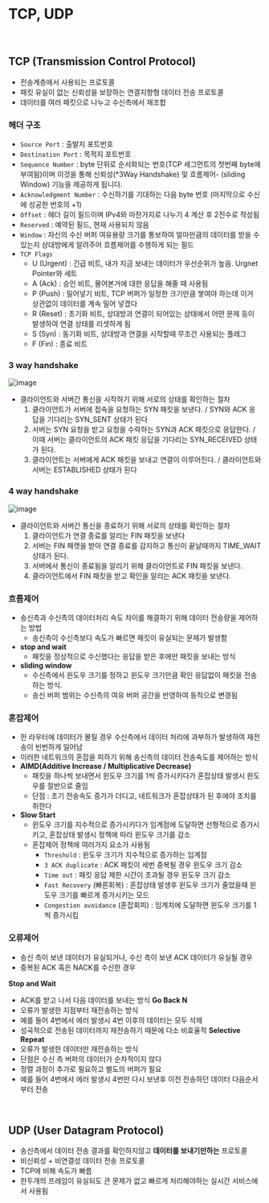 # TCP, UDP

<br>

## TCP (Transmission Control Protocol)

- 전송계층에서 사용되는 프로토콜
- 패킷 유실이 없는 신뢰성을 보장하는 연결지향형 데이터 전송 프로토콜
- 데이터를 여러 패킷으로 나누고 수신측에서 재조합

### 헤더 구조

- `Source Port` : 출발지 포트번호
- `Destination Port` : 목적지 포트번호
- `Sequence Number` : byte 단위로 순서화되는 번호(TCP 세그먼트의 첫번째 byte에 부여됨)이며 이것을 통해 신뢰성(*3Way Handshake) 및 흐름제어- (sliding Window) 기능을 제공하게 됩니다.
- `Acknowledgment Number` : 수신하기를 기대하는 다음 byte 번호 (마지막으로 수신에 성공한 번호의 +1)
- `Offset` : 헤더 길이 필드이며 IPv4와 마찬가지로 나누기 4 계산 후 2진수로 작성됨
- `Reserved` : 예약된 필드, 현재 사용되지 않음
- `Window` : 자신의 수신 버퍼 여유용량 크기를 통보하여 얼마만큼의 데이터를 받을 수 있는지 상대방에게 알려주어 흐름제어를 수행하게 되는 필드
- `TCP Flags `
   - U (Urgent) : 긴급 비트, 내가 지금 보내는 데이터가 우선순위가 높음. Urgnet Pointer와 세트
   - A (Ack) : 승인 비트, 물어본거에 대한 응답을 해줄 때 사용됨
   - P (Push) : 밀어넣기 비트, TCP 버퍼가 일정한 크기만큼 쌓여야 하는데 이거 상관없이 데이터를 계속 밀어 넣겠다
   - R (Reset) : 초기화 비트, 상대방과 연결이 되어있는 상태에서 어떤 문제 등이 발생하여 연결 상태를 리셋하게 됨
   - S (Syn) : 동기화 비트, 상대방과 연결을 시작할때 무조건 사용되는 플레그
   - F (Fin) : 종료 비트

### 3 way handshake

![image](https://user-images.githubusercontent.com/71180414/150244452-57f12123-997a-400f-82d7-ad598bf77818.png)

- 클라이언트와 서버간 통신을 시작하기 위해 서로의 상태를 확인하는 절차
    1. 클라이언트가 서버에 접속을 요청하는 SYN 패킷을 보낸다. / SYN와 ACK 응답을 기다리는 SYN_SENT 상태가 된다
    2. 서버는 SYN 요청을 받고 요청을 수락하는 SYN과 ACK 패킷으로 응답한다. / 이때 서버는 클라이언트의 ACK 패킷 응답을 기다리는 SYN_RECEIVED 상태가 된다.
    3. 클라이언트는 서버에게 ACK 패킷을 보내고 연결이 이루어진다. / 클라이언트와 서버는 ESTABLISHED 상태가 된다

### 4 way handshake

![image](https://user-images.githubusercontent.com/71180414/150244473-10f7201f-c744-4109-bd2e-92c769a9c685.png)

- 클라이언트와 서버간 통신을 종료하기 위해 서로의 상태를 확인하는 절차
    1. 클라이언트가 연결 종료를 알리는 FIN 패킷을 보낸다
    2. 서버는 FIN 패캣을 받아 연결 종료를 감지하고 통신이 끝날때까지 TIME_WAIT 상태가 된다.
    3. 서버에서 통신이 종료됨을 알리기 위해 클라이언트로 FIN 패킷을 보낸다.
    4. 클라이언트에서 FIN 패킷을 받고 확인을 알리는 ACK 패킷을 보낸다.

### 흐름제어

- 송신측과 수신측의 데이터처리 속도 차이를 해결하기 위해 데이터 전송량을 제어하는 방법
    - 송신측이 수신측보다 속도가 빠르면 패킷이 유실되는 문제가 발생함
- **stop and wait** 
    - 패킷을 정상적으로 수신했다는 응답을 받은 후에만 패킷을 보내는 방식
- **sliding window** 
    - 수신측에서 윈도우 크기를 정하고 윈도우 크기만큼 확인 응답없이 패킷을 전송하는 방식. 
    - 송신 버퍼 범위는 수신측의 여유 버퍼 공간을 반영하여 동적으로 변경됨

### 혼잡제어

- 한 라우터에 데이터가 몰릴 경우 수신측에서 데이터 처리에 과부하가 발생하여 재전송이 빈번하게 일어남
- 이러한 네트워크의 혼잡을 피하기 위해 송신측의 데이터 전송속도를 제어하는 방식
- **AIMD(Additive Increase / Multiplicative Decrease)**
    - 패킷을 하나씩 보내면서 윈도우 크기를 1씩 증가시키다가 혼잡상태 발생시 윈도우를 절반으로 줄임
    - 단점 : 초기 전송속도 증가가 더디고, 네트워크가 혼잡상태가 된 후에야 조치를 취한다
- **Slow Start**
    - 윈도우 크기를 지수적으로 증가시키다가 임계점에 도달하면 선형적으로 증가시키고, 혼잡상태 발생시 정책에 따라 윈도우 크기를 감소
    - 혼잡제어 정책에 여러가지 요소가 사용됨
        - `Threshold` : 윈도우 크기가 지수적으로 증가하는 임계점
        - `3 ACK duplicate` : ACK 패킷이 세번 중복될 경우 윈도우 크기 감소
        - `Time out` : 패킷 응답 제한 시간이 초과될 경우 윈도우 크기 감소
        - `Fast Recovery` (빠른회복) : 혼잡상태 발생후 윈도우 크기가 줄었을때 윈도우 크기를 빠르게 증가시키는 모드
        - `Congestion avoidance` (혼잡회피) : 임계치에 도달하면 윈도우 크기를 1씩 증가시킴
        
### 오류제어
- 송신 측이 보낸 데이터가 유실되거나, 수신 측이 보낸 ACK 데이터가 유실될 경우
- 중복된 ACK 혹은 NACK를 수신한 경우

**Stop and Wait**
- ACK를 받고 나서 다음 데이터를 보내는 방식
**Go Back N**
- 오류가 발생한 지점부터 재전송하는 방식
- 예를 들어 4번에서 에러 발생시 4번 이후의 데이터는 모두 삭제
- 성곡적으로 전송된 데이터까지 재전송하기 때문에 다소 비효율적
**Selective Repeat**
- 오류가 발생한 데이터만 재전송하는 방식
- 단점은 수신 측 버퍼의 데이터가 순차적이지 않다
- 정렬 과정이 추가로 필요하고 별도의 버퍼가 필요
- 예를 들어 4번에서 에러 발생시 4번만 다시 보낸후 이전 전송하던 데이터 다음순서 부터 전송

<br>

## UDP (User Datagram Protocol)

- 송신측에서 데이터 전송 결과를 확인하지않고 **데이터를 보내기만하는** 프로토콜
- 비신뢰성 + 비연결성 데이터 전송 프로토콜
- TCP에 비해 속도가 빠름
- 한두개의 프레임이 유실되도 큰 문제가 없고 빠르게 처리해야하는 실시간 서비스에서 사용됨

<br>